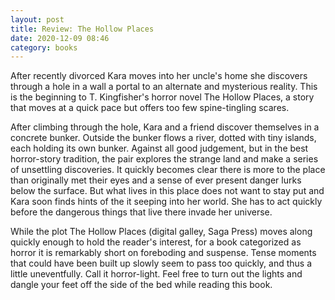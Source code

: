 ```yaml
---
layout: post
title: Review: The Hollow Places
date: 2020-12-09 08:46
category: books
---
```

After recently divorced Kara moves into her uncle's home she discovers through a hole in a wall a portal to an alternate and mysterious reality. This is the beginning to T. Kingfisher's horror novel The Hollow Places, a story that moves at a quick pace but offers too few spine-tingling scares.

After climbing through the hole, Kara and a friend discover themselves in a concrete bunker. Outside the bunker flows a river, dotted with tiny islands, each holding its own bunker. Against all good judgement, but in the best horror-story tradition, the pair explores the strange land and make a series of unsettling discoveries. It quickly becomes clear there is more to the place than originally met their eyes and a sense of ever present danger lurks below the surface. But what lives in this place does not want to stay put and Kara soon finds hints of the it seeping into her world. She has to act quickly before the dangerous things that live there invade her universe.

While the plot The Hollow Places (digital galley, Saga Press) moves along quickly enough to hold the reader's interest, for a book categorized as horror it is remarkably short on foreboding and suspense. Tense moments that could have been built up slowly seem to pass too quickly, and thus a little uneventfully. Call it horror-light. Feel free to turn out the lights and dangle your feet off the side of the bed while reading this book.

